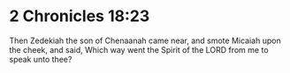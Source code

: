 # 2 Chronicles 18:23

Then Zedekiah the son of Chenaanah came near, and smote Micaiah upon the cheek, and said, Which way went the Spirit of the LORD from me to speak unto thee?
